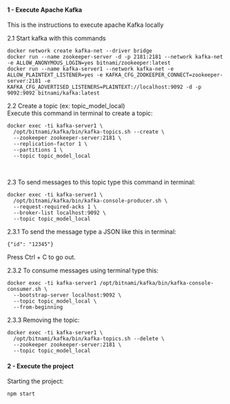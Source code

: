 ####  1 - Execute Apache Kafka
This is the instructions to execute apache Kafka locally

2.1 Start kafka with this commands
```
docker network create kafka-net --driver bridge
docker run --name zookeeper-server -d -p 2181:2181 --network kafka-net -e ALLOW_ANONYMOUS_LOGIN=yes bitnami/zookeeper:latest
docker run --name kafka-server1 --network kafka-net -e ALLOW_PLAINTEXT_LISTENER=yes -e KAFKA_CFG_ZOOKEEPER_CONNECT=zookeeper-server:2181 -e KAFKA_CFG_ADVERTISED_LISTENERS=PLAINTEXT://localhost:9092 -d -p 9092:9092 bitnami/kafka:latest

```


2.2 Create a topic (ex: topic_model_local)
<br/>
Execute this command in terminal to create a topic:
```
docker exec -ti kafka-server1 \
  /opt/bitnami/kafka/bin/kafka-topics.sh --create \
  --zookeeper zookeeper-server:2181 \
  --replication-factor 1 \
  --partitions 1 \
  --topic topic_model_local
```
<br/>

2.3 To send messages to this topic type this command in terminal:
```
docker exec -ti kafka-server1 \
  /opt/bitnami/kafka/bin/kafka-console-producer.sh \
  --request-required-acks 1 \
  --broker-list localhost:9092 \
  --topic topic_model_local
```
2.3.1 To send the message type a JSON like this in terminal:
```
{"id": "12345"}
```

Press Ctrl + C to go out.

2.3.2 To consume messages using terminal type this:
```
docker exec -ti kafka-server1 /opt/bitnami/kafka/bin/kafka-console-consumer.sh \
  --bootstrap-server localhost:9092 \
  --topic topic_model_local \
  --from-beginning
```

2.3.3  Removing the topic:
```
docker exec -ti kafka-server1 \
  /opt/bitnami/kafka/bin/kafka-topics.sh --delete \
  --zookeeper zookeeper-server:2181 \
  --topic topic_model_local
```

####  2 - Execute the project
Starting the project:
```
npm start
```